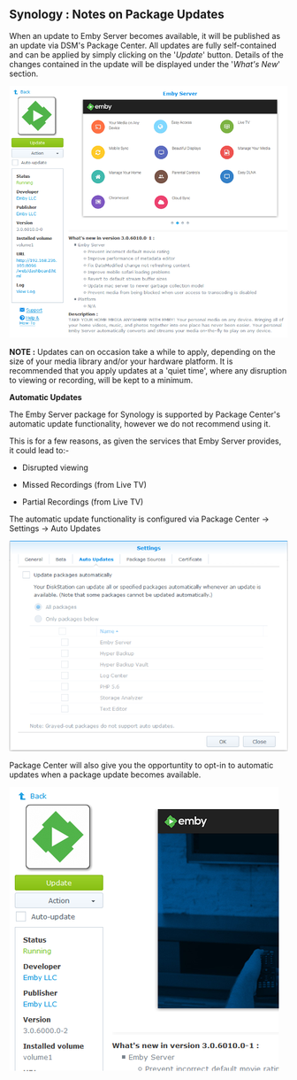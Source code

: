 ## Synology : Notes on Package Updates

When an update to Emby Server becomes available, it will be published as an update via DSM's Package Center. All updates are fully self-contained and can be applied by simply clicking on the '_Update_' button. Details of the changes contained in the update will be displayed under the '_What's New_' section.

![Synology : Example Package Update Screen](images/synology/Synology-Notes-on-Package-Updates-Example-Screen.png "Synology : Example Package Update Screen")

__NOTE :__ Updates can on occasion take a while to apply, depending on the size of your media library and/or your hardware platform. It is recommended that you apply updates at a 'quiet time', where any disruption to viewing or recording, will be kept to a minimum.

__Automatic Updates__

The Emby Server package for Synology is supported by Package Center's automatic update functionality, however we do not recommend using it.

This is for a few reasons, as given the services that Emby Server provides, it could lead to:-

* Disrupted viewing

* Missed Recordings (from Live TV)

* Partial Recordings (from Live TV)

The automatic update functionality is configured via Package Center -> Settings -> Auto Updates

![Synology : Automatic Updates Configuration Screen](images/synology/Synology-Notes-on-Package-Updates-Configuration.png "Synology : Automatic Updates Configuration Screen")

Package Center will also give you the opportuntity to opt-in to automatic updates when a package update becomes available.

![Synology : Automatic Updates Opt In](images/synology/Synology-Notes-on-Package-Updates-Opt-In.png "Synology : Automatic Updates Opt In")

